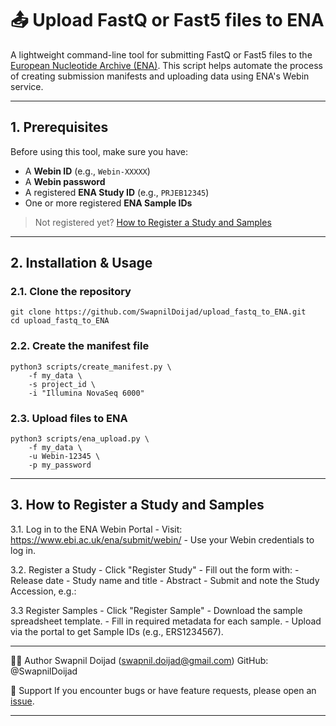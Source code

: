 # 📤 Upload FastQ or Fast5 files to ENA

A lightweight command-line tool for submitting FastQ or Fast5 files to the [European Nucleotide Archive (ENA)](https://www.ebi.ac.uk/ena/). This script helps automate the process of creating submission manifests and uploading data using ENA's Webin service.

---

## 1. Prerequisites

Before using this tool, make sure you have:

- A **Webin ID** (e.g., `Webin-XXXXX`)
- A **Webin password**
- A registered **ENA Study ID** (e.g., `PRJEB12345`)
- One or more registered **ENA Sample IDs**

> Not registered yet? [How to Register a Study and Samples](#how-to-register-a-study-and-samples)

---

## 2. Installation & Usage

### 2.1. Clone the repository

    git clone https://github.com/SwapnilDoijad/upload_fastq_to_ENA.git
    cd upload_fastq_to_ENA

### 2.2. Create the manifest file
    python3 scripts/create_manifest.py \
        -f my_data \
        -s project_id \
        -i "Illumina NovaSeq 6000"

### 2.3. Upload files to ENA
    python3 scripts/ena_upload.py \
        -f my_data \
        -u Webin-12345 \
        -p my_password

---
## 3. How to Register a Study and Samples
  3.1. Log in to the ENA Webin Portal
    - Visit: https://www.ebi.ac.uk/ena/submit/webin/
    - Use your Webin credentials to log in.

  3.2. Register a Study
    - Click "Register Study"
    - Fill out the form with:
      - Release date
      - Study name and title
      - Abstract
      - Submit and note the Study Accession, e.g.:

  3.3 Register Samples
       - Click "Register Sample"
       - Download the sample spreadsheet template.
       - Fill in required metadata for each sample.
       - Upload via the portal to get Sample IDs (e.g., ERS1234567).

---
🧑‍💻 Author
Swapnil Doijad (swapnil.doijad@gmail.com)
GitHub: @SwapnilDoijad

🙋 Support
If you encounter bugs or have feature requests, please open an [issue](https://github.com/SwapnilDoijad/upload_fastq_to_ENA/issues).

---
